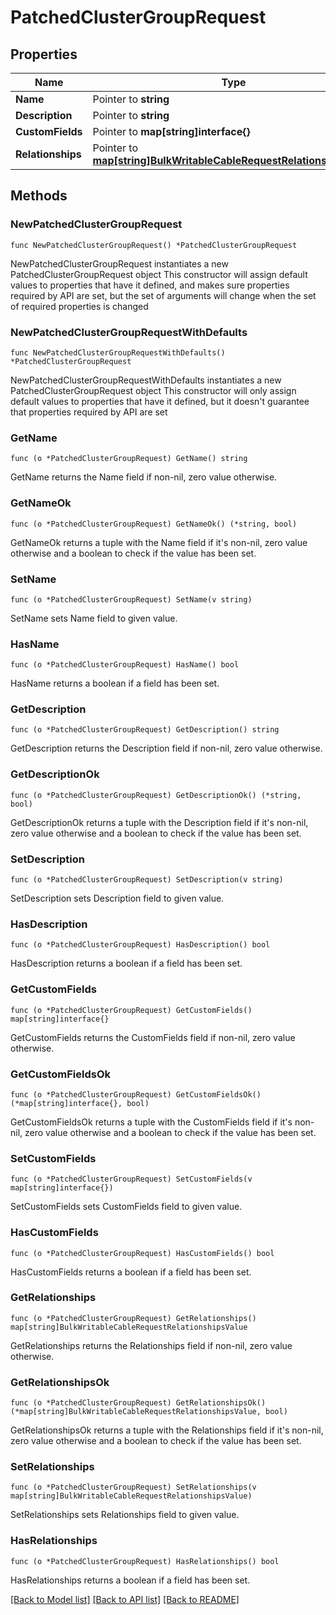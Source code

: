 # PatchedClusterGroupRequest

## Properties

Name | Type | Description | Notes
------------ | ------------- | ------------- | -------------
**Name** | Pointer to **string** |  | [optional] 
**Description** | Pointer to **string** |  | [optional] 
**CustomFields** | Pointer to **map[string]interface{}** |  | [optional] 
**Relationships** | Pointer to [**map[string]BulkWritableCableRequestRelationshipsValue**](BulkWritableCableRequestRelationshipsValue.md) |  | [optional] 

## Methods

### NewPatchedClusterGroupRequest

`func NewPatchedClusterGroupRequest() *PatchedClusterGroupRequest`

NewPatchedClusterGroupRequest instantiates a new PatchedClusterGroupRequest object
This constructor will assign default values to properties that have it defined,
and makes sure properties required by API are set, but the set of arguments
will change when the set of required properties is changed

### NewPatchedClusterGroupRequestWithDefaults

`func NewPatchedClusterGroupRequestWithDefaults() *PatchedClusterGroupRequest`

NewPatchedClusterGroupRequestWithDefaults instantiates a new PatchedClusterGroupRequest object
This constructor will only assign default values to properties that have it defined,
but it doesn't guarantee that properties required by API are set

### GetName

`func (o *PatchedClusterGroupRequest) GetName() string`

GetName returns the Name field if non-nil, zero value otherwise.

### GetNameOk

`func (o *PatchedClusterGroupRequest) GetNameOk() (*string, bool)`

GetNameOk returns a tuple with the Name field if it's non-nil, zero value otherwise
and a boolean to check if the value has been set.

### SetName

`func (o *PatchedClusterGroupRequest) SetName(v string)`

SetName sets Name field to given value.

### HasName

`func (o *PatchedClusterGroupRequest) HasName() bool`

HasName returns a boolean if a field has been set.

### GetDescription

`func (o *PatchedClusterGroupRequest) GetDescription() string`

GetDescription returns the Description field if non-nil, zero value otherwise.

### GetDescriptionOk

`func (o *PatchedClusterGroupRequest) GetDescriptionOk() (*string, bool)`

GetDescriptionOk returns a tuple with the Description field if it's non-nil, zero value otherwise
and a boolean to check if the value has been set.

### SetDescription

`func (o *PatchedClusterGroupRequest) SetDescription(v string)`

SetDescription sets Description field to given value.

### HasDescription

`func (o *PatchedClusterGroupRequest) HasDescription() bool`

HasDescription returns a boolean if a field has been set.

### GetCustomFields

`func (o *PatchedClusterGroupRequest) GetCustomFields() map[string]interface{}`

GetCustomFields returns the CustomFields field if non-nil, zero value otherwise.

### GetCustomFieldsOk

`func (o *PatchedClusterGroupRequest) GetCustomFieldsOk() (*map[string]interface{}, bool)`

GetCustomFieldsOk returns a tuple with the CustomFields field if it's non-nil, zero value otherwise
and a boolean to check if the value has been set.

### SetCustomFields

`func (o *PatchedClusterGroupRequest) SetCustomFields(v map[string]interface{})`

SetCustomFields sets CustomFields field to given value.

### HasCustomFields

`func (o *PatchedClusterGroupRequest) HasCustomFields() bool`

HasCustomFields returns a boolean if a field has been set.

### GetRelationships

`func (o *PatchedClusterGroupRequest) GetRelationships() map[string]BulkWritableCableRequestRelationshipsValue`

GetRelationships returns the Relationships field if non-nil, zero value otherwise.

### GetRelationshipsOk

`func (o *PatchedClusterGroupRequest) GetRelationshipsOk() (*map[string]BulkWritableCableRequestRelationshipsValue, bool)`

GetRelationshipsOk returns a tuple with the Relationships field if it's non-nil, zero value otherwise
and a boolean to check if the value has been set.

### SetRelationships

`func (o *PatchedClusterGroupRequest) SetRelationships(v map[string]BulkWritableCableRequestRelationshipsValue)`

SetRelationships sets Relationships field to given value.

### HasRelationships

`func (o *PatchedClusterGroupRequest) HasRelationships() bool`

HasRelationships returns a boolean if a field has been set.


[[Back to Model list]](../README.md#documentation-for-models) [[Back to API list]](../README.md#documentation-for-api-endpoints) [[Back to README]](../README.md)


